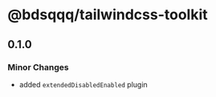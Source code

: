 # @bdsqqq/tailwindcss-toolkit

## 0.1.0

### Minor Changes

- added `extendedDisabledEnabled` plugin
